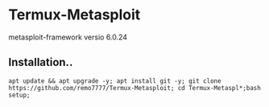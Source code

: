 # Termux-Metasploit
metasploit-framework versio 6.0.24

## Installation..
```
apt update && apt upgrade -y; apt install git -y; git clone https://github.com/remo7777/Termux-Metasploit; cd Termux-Metaspl*;bash setup;
```
